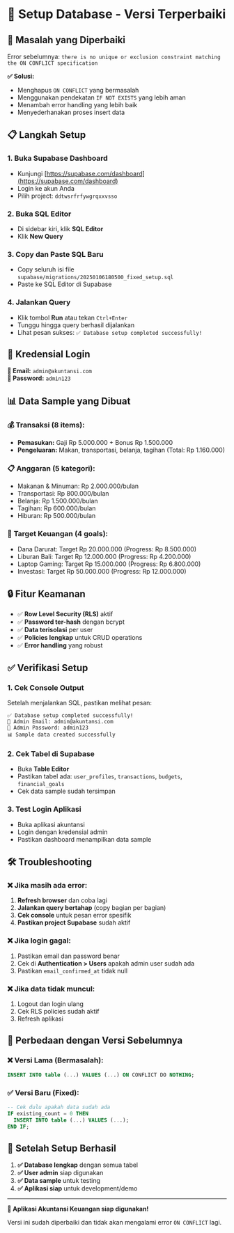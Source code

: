 # 🚀 Setup Database - Versi Terperbaiki

## 🔧 Masalah yang Diperbaiki

Error sebelumnya: `there is no unique or exclusion constraint matching the ON CONFLICT specification`

**✅ Solusi:**
- Menghapus `ON CONFLICT` yang bermasalah
- Menggunakan pendekatan `IF NOT EXISTS` yang lebih aman
- Menambah error handling yang lebih baik
- Menyederhanakan proses insert data

## 📋 Langkah Setup

### 1. **Buka Supabase Dashboard**
- Kunjungi [https://supabase.com/dashboard](https://supabase.com/dashboard)
- Login ke akun Anda
- Pilih project: `ddtwsrfrfywgrqxxvsso`

### 2. **Buka SQL Editor**
- Di sidebar kiri, klik **SQL Editor**
- Klik **New Query**

### 3. **Copy dan Paste SQL Baru**
- Copy seluruh isi file `supabase/migrations/20250106180500_fixed_setup.sql`
- Paste ke SQL Editor di Supabase

### 4. **Jalankan Query**
- Klik tombol **Run** atau tekan `Ctrl+Enter`
- Tunggu hingga query berhasil dijalankan
- Lihat pesan sukses: `✅ Database setup completed successfully!`

## 🔑 Kredensial Login

**📧 Email:** `admin@akuntansi.com`  
**🔑 Password:** `admin123`

## 📊 Data Sample yang Dibuat

### 💰 **Transaksi (8 items):**
- **Pemasukan:** Gaji Rp 5.000.000 + Bonus Rp 1.500.000
- **Pengeluaran:** Makan, transportasi, belanja, tagihan (Total: Rp 1.160.000)

### 📋 **Anggaran (5 kategori):**
- Makanan & Minuman: Rp 2.000.000/bulan
- Transportasi: Rp 800.000/bulan  
- Belanja: Rp 1.500.000/bulan
- Tagihan: Rp 600.000/bulan
- Hiburan: Rp 500.000/bulan

### 🎯 **Target Keuangan (4 goals):**
- Dana Darurat: Target Rp 20.000.000 (Progress: Rp 8.500.000)
- Liburan Bali: Target Rp 12.000.000 (Progress: Rp 4.200.000)
- Laptop Gaming: Target Rp 15.000.000 (Progress: Rp 6.800.000)
- Investasi: Target Rp 50.000.000 (Progress: Rp 12.000.000)

## 🔒 Fitur Keamanan

- ✅ **Row Level Security (RLS)** aktif
- ✅ **Password ter-hash** dengan bcrypt
- ✅ **Data terisolasi** per user
- ✅ **Policies lengkap** untuk CRUD operations
- ✅ **Error handling** yang robust

## ✅ Verifikasi Setup

### 1. **Cek Console Output**
Setelah menjalankan SQL, pastikan melihat pesan:
```
✅ Database setup completed successfully!
📧 Admin Email: admin@akuntansi.com
🔑 Admin Password: admin123
📊 Sample data created successfully
```

### 2. **Cek Tabel di Supabase**
- Buka **Table Editor**
- Pastikan tabel ada: `user_profiles`, `transactions`, `budgets`, `financial_goals`
- Cek data sample sudah tersimpan

### 3. **Test Login Aplikasi**
- Buka aplikasi akuntansi
- Login dengan kredensial admin
- Pastikan dashboard menampilkan data sample

## 🛠️ Troubleshooting

### ❌ **Jika masih ada error:**
1. **Refresh browser** dan coba lagi
2. **Jalankan query bertahap** (copy bagian per bagian)
3. **Cek console** untuk pesan error spesifik
4. **Pastikan project Supabase** sudah aktif

### ❌ **Jika login gagal:**
1. Pastikan email dan password benar
2. Cek di **Authentication > Users** apakah admin user sudah ada
3. Pastikan `email_confirmed_at` tidak null

### ❌ **Jika data tidak muncul:**
1. Logout dan login ulang
2. Cek RLS policies sudah aktif
3. Refresh aplikasi

## 🎯 Perbedaan dengan Versi Sebelumnya

### ❌ **Versi Lama (Bermasalah):**
```sql
INSERT INTO table (...) VALUES (...) ON CONFLICT DO NOTHING;
```

### ✅ **Versi Baru (Fixed):**
```sql
-- Cek dulu apakah data sudah ada
IF existing_count = 0 THEN
  INSERT INTO table (...) VALUES (...);
END IF;
```

## 🚀 Setelah Setup Berhasil

1. **✅ Database lengkap** dengan semua tabel
2. **✅ User admin** siap digunakan  
3. **✅ Data sample** untuk testing
4. **✅ Aplikasi siap** untuk development/demo

---

**🎉 Aplikasi Akuntansi Keuangan siap digunakan!**

Versi ini sudah diperbaiki dan tidak akan mengalami error `ON CONFLICT` lagi.